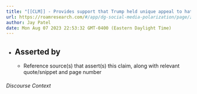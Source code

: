 ```yaml
---
title: "[[CLM]] - Provides support that Trump held unique appeal to hate groups versus other candidates (p. 12)."
url: https://roamresearch.com/#/app/dg-social-media-polarization/page/zaqRdu9Pe
author: Jay Patel
date: Mon Aug 07 2023 22:53:32 GMT-0400 (Eastern Daylight Time)
---
```


- ## Asserted by
    - Reference source(s) that assert(s) this claim, along with relevant quote/snippet and page number

###### Discourse Context


